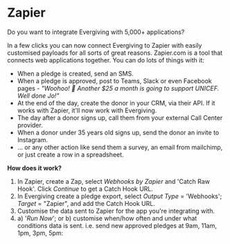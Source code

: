 # Zapier

<div>

Do you want to integrate Evergiving with 5,000+ applications?

</div>

<div>

In a few clicks you can now connect Evergiving to Zapier with easily
customised payloads for all sorts of great reasons. Zapier.com is a tool
that connects web applications together. You can do lots of things with
it:

</div>

-   When a pledge is created, send an SMS.
-   When a pledge is approved, post to Teams, Slack or even Facebook
    pages - *\"Woohoo! 🎉 Another \$25 a month is going to support
    UNICEF. Well done Jo!\"*
-   At the end of the day, create the donor in your CRM, via their API.
    If it works with Zapier, it\'ll now work with Evergiving.
-   The day after a donor signs up, call them from your external Call
    Center provider.
-   When a donor under 35 years old signs up, send the donor an invite
    to Instagram.
-   \... or any other action like send them a survey, an email from
    mailchimp, or just create a row in a spreadsheet.

<div>

**How does it work?**

</div>

1.  In Zapier, create a Zap, select *Webhooks by Zapier* and \'Catch Raw
    Hook\'. Click *Continue* to get a Catch Hook URL.
2.  In Evergiving create a pledge export, select *Output Type* =
    \'Webhooks\'; *Target* = \"Zapier\", and add the Catch Hook URL.
3.  Customise the data sent to Zapier for the app you\'re integrating
    with.
4.  a\) \'*Run Now*\'; or b) customise when/how often and under what
    conditions data is sent. i.e. send new approved pledges at 9am,
    11am, 1pm, 3pm, 5pm:

 
